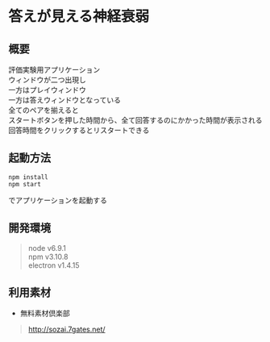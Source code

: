 # 答えが見える神経衰弱
## 概要
評価実験用アプリケーション  
ウィンドウが二つ出現し  
一方はプレイウィンドウ  
一方は答えウィンドウとなっている  
全てのペアを揃えると  
スタートボタンを押した時間から、全て回答するのにかかった時間が表示される  
回答時間をクリックするとリスタートできる

## 起動方法
`npm install`  
`npm start`  

でアプリケーションを起動する

## 開発環境
> node v6.9.1  
npm v3.10.8  
electron v1.4.15  

## 利用素材
- 無料素材倶楽部  
 > http://sozai.7gates.net/
